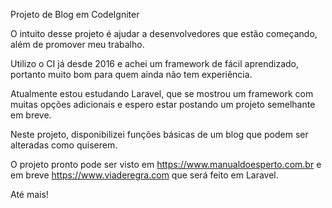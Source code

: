 Projeto de Blog em CodeIgniter

O intuito desse projeto é ajudar a desenvolvedores que estão começando, além de promover meu trabalho.

Utilizo o CI já desde 2016 e achei um framework de fácil aprendizado, portanto muito bom para quem ainda não tem experiência.

Atualmente estou estudando Laravel, que se mostrou um framework com muitas opções adicionais e espero estar postando um projeto semelhante em breve.

Neste projeto, disponibilizei funções básicas de um blog que podem ser alteradas como quiserem.

O projeto pronto pode ser visto em https://www.manualdoesperto.com.br e em breve https://www.viaderegra.com que será feito em Laravel.

Até mais!

